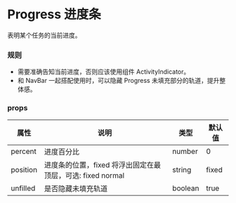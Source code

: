 # Progress 进度条

表明某个任务的当前进度。

### 规则

- 需要准确告知当前进度，否则应该使用组件 ActivityIndicator。
- 和 NavBar 一起搭配使用时，可以隐藏 Progress 未填充部分的轨道，提升整体感。

### props

| 属性 | 说明 | 类型 | 默认值 |
| --- | --- | --- | --- |
|  percent  | 进度百分比 | number | 0 |
|  position  | 进度条的位置，fixed 将浮出固定在最顶层，可选: fixed normal	 | string | fixed |
|  unfilled  | 是否隐藏未填充轨道	 | boolean | true |

